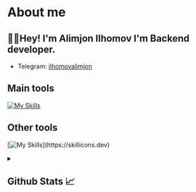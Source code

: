 # About me
<p><h2>👋🏻Hey! I'm Alimjon Ilhomov I'm Backend developer.</h2></p>

- Telegram:                           [ilhomovalimjon](https://t.me/alimilhomov)
## Main tools
[![My Skills](https://skillicons.dev/icons?i=python,django,html)](https://skillicons.dev)

## Other tools
[![My Skills](https://skillicons.dev/icons?i=git,github,sqlite,vscode,)](https://skillicons.dev)

<details>
  <summary><b><h2>Github Stats 📈 <h2></b></summary>
  <a href="https://github.com/alimilhomov">
    <p align="left">
      <img src="https://github-profile-summary-cards.vercel.app/api/cards/profile-details?username=alimilhomov&theme=github_dark">
      <img align="left" src="https://github-profile-summary-cards.vercel.app/api/cards/stats?username=alimilhomov&theme=github_dark">
      <img align="left" src="https://github-profile-summary-cards.vercel.app/api/cards/productive-time?username=alimilhomov&theme=github_dark&utcOffset=5"><br>
    </p>
  </a> 
</details>
